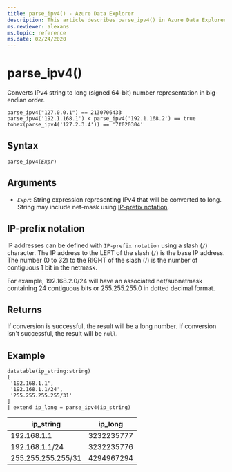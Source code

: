 ```yaml
---
title: parse_ipv4() - Azure Data Explorer
description: This article describes parse_ipv4() in Azure Data Explorer.
ms.reviewer: alexans
ms.topic: reference
ms.date: 02/24/2020
---
```

# parse_ipv4()

Converts IPv4 string to long (signed 64-bit) number representation in big-endian order.

```kusto
parse_ipv4("127.0.0.1") == 2130706433
parse_ipv4('192.1.168.1') < parse_ipv4('192.1.168.2') == true
tohex(parse_ipv4('127.2.3.4')) == '7f020304'
```

## Syntax

`parse_ipv4(`*`Expr`*`)`

## Arguments

* *`Expr`*: String expression representing IPv4 that will be converted to long. String may include net-mask using [IP-prefix notation](#ip-prefix-notation).

## IP-prefix notation

IP addresses can be defined with `IP-prefix notation` using a slash (`/`) character.
The IP address to the LEFT of the slash (`/`) is the base IP address. The number (0 to 32) to the RIGHT of the slash (/) is the number of contiguous 1 bit in the netmask.

For example, 192.168.2.0/24 will have an associated net/subnetmask containing 24 contiguous bits or 255.255.255.0 in dotted decimal format.

## Returns

If conversion is successful, the result will be a long number.
If conversion isn't successful, the result will be `null`.
 
## Example

<!-- csl: https://help.kusto.windows.net/Samples -->
```kusto
datatable(ip_string:string)
[
 '192.168.1.1',
 '192.168.1.1/24',
 '255.255.255.255/31'
]
| extend ip_long = parse_ipv4(ip_string)
```

|ip_string|ip_long|
|---|---|
|192.168.1.1|3232235777|
|192.168.1.1/24|3232235776|
|255.255.255.255/31|4294967294|
